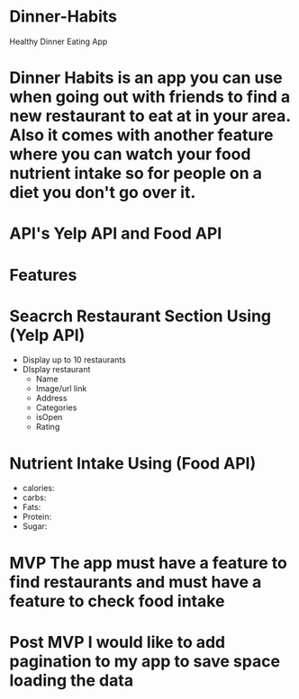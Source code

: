# Dinner-Habits
Healthy Dinner Eating App

# Dinner Habits is an app you can use when going out with friends to find a new restaurant to eat at in your area. Also it comes with another feature where you can watch your food nutrient intake so for people on a diet you don't go over it.

# API's Yelp API and Food API

# Features 
# Seacrch Restaurant Section Using (Yelp API)
  - Display up to 10 restaurants
  - DIsplay restaurant
    - Name
    - Image/url link
    - Address
    - Categories 
    - isOpen
    - Rating
    
# Nutrient Intake Using (Food API)
  - calories: 
  - carbs:
  - Fats: 
  - Protein: 
  - Sugar:
  
# MVP The app must have a feature to find restaurants and must have a feature to check food intake

# Post MVP I would like to add pagination to my app to save space loading the data
